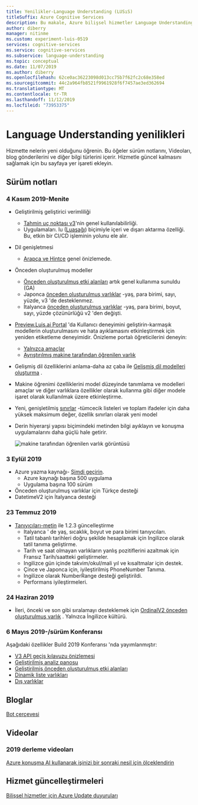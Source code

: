 ```yaml
---
title: Yenilikler-Language Understanding (LUSıS)
titleSuffix: Azure Cognitive Services
description: Bu makale, Azure bilişsel hizmetler Language Understanding API hakkındaki haberlerle düzenli olarak güncelleştirilir.
author: diberry
manager: nitinme
ms.custom: experiment-luis-0519
services: cognitive-services
ms.service: cognitive-services
ms.subservice: language-understanding
ms.topic: conceptual
ms.date: 11/07/2019
ms.author: diberry
ms.openlocfilehash: 62ce0ac36223098d013cc75b7f62fc2c68e358ed
ms.sourcegitcommit: 44c2a964fb8521f9961928f6f7457ae3ed362694
ms.translationtype: MT
ms.contentlocale: tr-TR
ms.lasthandoff: 11/12/2019
ms.locfileid: "73953375"
---
```

# <a name="whats-new-in-language-understanding"></a>Language Understanding yenilikleri

Hizmette nelerin yeni olduğunu öğrenin. Bu öğeler sürüm notlarını, Videoları, blog gönderilerini ve diğer bilgi türlerini içerir. Hizmetle güncel kalmasını sağlamak için bu sayfaya yer işareti ekleyin.  

## <a name="release-notes"></a>Sürüm notları 

### <a name="november-4-2019---ignite"></a>4 Kasım 2019-Menite

* Geliştirilmiş geliştirici verimliliği
    * [Tahmin uç noktası v3](luis-migration-api-v3.md)'nin genel kullanılabilirliği. 
    * Uygulamaları. lu ([Luaşağı](https://github.com/microsoft/botbuilder-tools/tree/master/packages/Ludown)) biçimiyle içeri ve dışarı aktarma özelliği. Bu, etkin bir CI/CD işleminin yolunu ele alır. 
* Dil genişletmesi
    * [Arapça ve Hintçe](luis-language-support.md) genel önizlemede.
* Önceden oluşturulmuş modeller
    * [Önceden oluşturulmuş etki alanları](luis-reference-prebuilt-domains.md) artık genel kullanıma sunuldu (GA)
    * Japonca [önceden oluşturulmuş varlıklar](luis-reference-prebuilt-entities.md#japanese-entity-support) -yaş, para birimi, sayı, yüzde, v3 'de desteklenmez.
    * İtalyanca [önceden oluşturulmuş varlıklar](luis-reference-prebuilt-entities.md#italian-entity-support) -yaş, para birimi, boyut, sayı, yüzde çözünürlüğü v2 'den değişti.
* [Preview.Luis.ai Portal](https://preview.luis.ai) 'da Kullanıcı deneyimini geliştirin-karmaşık modellerin oluşturulmasını ve hata ayıklamasını etkinleştirmek için yeniden etiketleme deneyimidir. Önizleme portalı öğreticilerini deneyin:
    * [Yalnızca amaçlar](tutorial-intents-only.md)
    * [Ayrıştırılmış makine tarafından öğrenilen varlık](tutorial-machine-learned-entity.md) 
* Gelişmiş dil özelliklerini anlama-daha az çaba ile [Gelişmiş dil modelleri oluşturma](luis-concept-entity-types.md) . 
* Makine öğrenimi özelliklerini model düzeyinde tanımlama ve modelleri amaçlar ve diğer varlıklara özellikler olarak kullanma gibi diğer modele işaret olarak kullanılmak üzere etkinleştirme.
* Yeni, genişletilmiş [sınırlar](luis-boundaries.md) -tümcecik listeleri ve toplam ifadeler için daha yüksek maksimum değer, özellik sınırları olarak yeni model
* Derin hiyerarşi yapısı biçimindeki metinden bilgi ayıklayın ve konuşma uygulamalarını daha güçlü hale getirir.

    ![makine tarafından öğrenilen varlık görüntüsü](./media/whats-new/deep-entity-extraction-example.png)

### <a name="september-3-2019"></a>3 Eylül 2019

* Azure yazma kaynağı- [Şimdi geçirin](luis-migration-authoring.md).
    * Azure kaynağı başına 500 uygulama
    * Uygulama başına 100 sürüm
* Önceden oluşturulmuş varlıklar için Türkçe desteği
* DatetimeV2 için İtalyanca desteği

### <a name="july-23-2019"></a>23 Temmuz 2019

* [Tanıyıcıları-metin](https://github.com/microsoft/Recognizers-Text/releases/tag/dotnet-v1.2.3) ile 1.2.3 güncelleştirme
    * Italyanca ' de yaş, sıcaklık, boyut ve para birimi tanıyıcıları.
    * Tatil tabanlı tarihleri doğru şekilde hesaplamak için Ingilizce olarak tatil tanıma geliştirme.
    * Tarih ve saat olmayan varlıkların yanlış pozitiflerini azaltmak için Fransız Tarih/saatteki geliştirmeler.
    * Ingilizce gün içinde takvim/okul/mali yıl ve kısaltmalar için destek.
    * Çince ve Japonca için, iyileştirilmiş PhoneNumber Tanıma.
    * Ingilizce olarak NumberRange desteği geliştirildi.
    * Performans iyileştirmeleri.

### <a name="june-24-2019"></a>24 Haziran 2019

* İleri, önceki ve son gibi sıralamayı desteklemek için [OrdinalV2 önceden oluşturulmuş varlık](luis-reference-prebuilt-ordinal-v2.md) . Yalnızca İngilizce kültürü.

### <a name="may-6-2019---build-conference"></a>6 Mayıs 2019-/sürüm Konferansı

Aşağıdaki özellikler Build 2019 Konferansı 'nda yayımlanmıştır:

* [V3 API geçiş kılavuzu önizlemesi](luis-migration-api-v3.md)
* [Geliştirilmiş analiz panosu](luis-how-to-use-dashboard.md)
* [Geliştirilmiş önceden oluşturulmuş etki alanları](luis-reference-prebuilt-domains.md) 
* [Dinamik liste varlıkları](luis-migration-api-v3.md#dynamic-lists-passed-in-at-prediction-time)
* [Dış varlıklar](luis-migration-api-v3.md#external-entities-passed-in-at-prediction-time)

## <a name="blogs"></a>Bloglar

[Bot çerçevesi](https://blog.botframework.com/)

## <a name="videos"></a>Videolar

### <a name="2019-build-videos"></a>2019 derleme videoları

[Azure konuşma AI kullanarak işinizi bir sonraki nesil için ölçeklendirin](https://www.youtube.com/watch?v=_k97jd-csuk&feature=youtu.be)

## <a name="service-updates"></a>Hizmet güncelleştirmeleri

[Bilişsel hizmetler için Azure Update duyuruları](https://azure.microsoft.com/updates/?product=cognitive-services)
